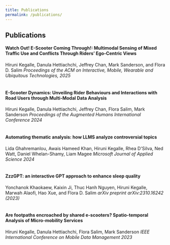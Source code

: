 ```yaml
---
title: Publications
permalink: /publications/
---
```

## Publications
#### Watch Out! E-Scooter Coming Through!: Multimodal Sensing of Mixed Traffic Use and Conflicts Through Riders’ Ego-Centric Views
Hiruni Kegalle, Danula Hettiachchi, Jeffrey Chan, Mark Sanderson, and Flora D. Salim
_Proceedings of the ACM on Interactive, Mobile, Wearable and Ubiquitous Technologies, 2025_
<br><br>
#### E-Scooter Dynamics: Unveiling Rider Behaviours and Interactions with Road Users through Multi-Modal Data Analysis
Hiruni Kegalle, Danula Hettiachchi, Jeffrey Chan, Flora Salim, Mark Sanderson
_Proceedings of the Augmented Humans International Conference 2024_
<br><br>
#### Automating thematic analysis: how LLMS analyze controversial topics
Lida Ghahremanlou, Awais Hameed Khan, Hiruni Kegalle, Rhea D'Silva, Ned Watt, Daniel Whelan-Shamy, Liam Magee
_Microsoft Journal of Applied Science 2024_
<br><br>
#### ZzzGPT: an interactive GPT approach to enhance sleep quality
Yonchanok Khaokaew, Kaixin Ji, Thuc Hanh Nguyen, Hiruni Kegalle, Marwah Alaofi, Hao Xue, and Flora D. Salim
_arXiv preprint arXiv:2310.16242 (2023)_
<br><br>
#### Are footpaths encroached by shared e-scooters? Spatio-temporal Analysis of Micro-mobility Services
Hiruni Kegalle, Danula Hettiachchi, Flora Salim, Mark Sanderson
_IEEE International Conference on Mobile Data Management 2023_
